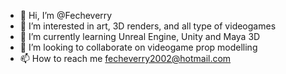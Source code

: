 - 👋 Hi, I’m @Fecheverry
- 👀 I’m interested in art, 3D renders, and all type of videogames
- 🌱 I’m currently learning Unreal Engine, Unity and Maya 3D
- 💞️ I’m looking to collaborate on videogame prop modelling
- 📫 How to reach me fecheverry2002@hotmail.com

<!---
Feheverry/Feheverry is a ✨ special ✨ repository because its `README.md` (this file) appears on your GitHub profile.
You can click the Preview link to take a look at your changes.
--->
